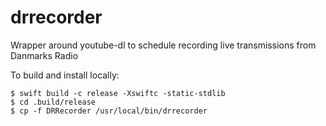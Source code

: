 # drrecorder
Wrapper around youtube-dl to schedule recording live transmissions from Danmarks Radio

To build and install locally:
```
$ swift build -c release -Xswiftc -static-stdlib
$ cd .build/release
$ cp -f DRRecorder /usr/local/bin/drrecorder
```
